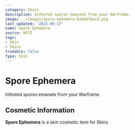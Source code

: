 ```yaml
---
category: Skins
description: Infested spores emanate from your Warframe.
image: ../images/spore-ephemera-8a1667bac0.png
last_updated: '2025-09-17'
name: Spore Ephemera
source: WFCD
tags:
- Skin
- Skins
tradable: false
type: Skin
---
```


# Spore Ephemera

Infested spores emanate from your Warframe.

## Cosmetic Information

**Spore Ephemera** is a skin cosmetic item for Skins.

